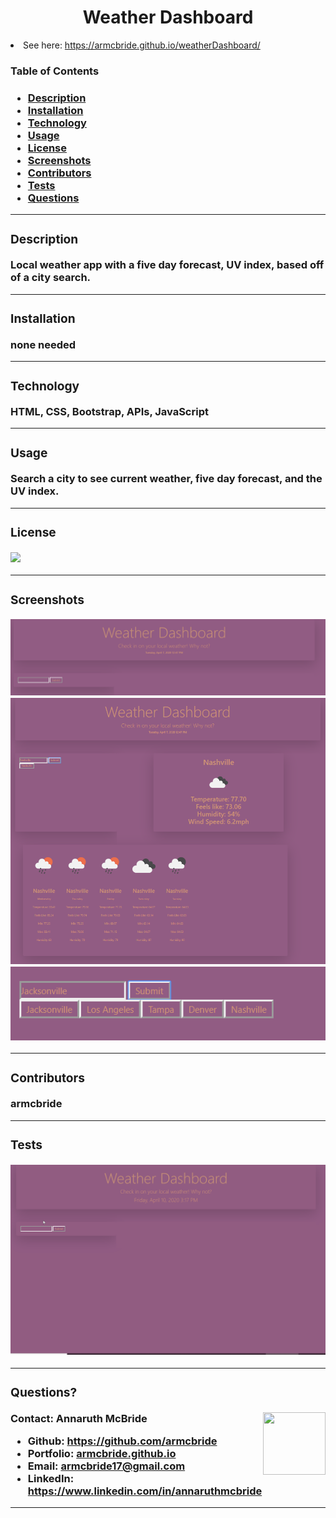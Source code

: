 
  <h1 align= "center">Weather Dashboard</h1>
  <li>See here: <a href="https://armcbride.github.io/weatherDashboard/">https://armcbride.github.io/weatherDashboard/</a></li> 
  <h3>Table of Contents<h3>
  <ul>
  <li><a href="#descrip">Description</a></li>  
  <li><a href="#install">Installation</a></li> 
  <li><a href="#tech">Technology</a></li> 
  <li><a href="#use">Usage</a></li> 
  <li><a href="#license">License</a></li>
  <li><a href="#screen">Screenshots</a></li> 
  <li><a href="#contr">Contributors</a></li> 
  <li><a href="#tests">Tests</a></li>
  <li><a href="#quest">Questions</a></li>  
  </ul>
    <hr>
  <div id="descrip"><h3>Description</h3> </div>
  Local weather app with a five day forecast, UV index, based off of a city search.
  <hr>
  <div id="install"><h3>Installation</h3> </div>
  <p>none needed</p>
  <hr>
  <div id="tech"><h3>Technology</h3></div>           
  <p> HTML, CSS, Bootstrap, APIs, JavaScript</p>
  <hr>
  <div id="use"><h3>Usage</h3></div>
  <p>Search a city to see current weather, five day forecast, and the UV index.</p>  
  <hr>
  <div id="license"><h3>License</h3></div>
  <p><img align="left" src= "https://img.shields.io/badge/License-MIT-blue"></p><br>
  <hr>
  <div id="screen"><h3>Screenshots</h3></div>
  <p>
      <img src ="./assets/images/front-screenshot.PNG">
      <img src ="./assets/images/nashville-example.PNG">
      <img src ="./assets/images/button-example.PNG">
    </p>
  <hr>
  <div id="contr"><h3>Contributors</h3> </div>
  <p>armcbride</p> 
  <hr>
  <div id="tests"><h3>Tests</h3></div>
  <p><img src="./assets/images/weather.gif"></p>
  <hr>
  <div id="quest"><h3>Questions?</h3> </div>
  <img align="right" width="100" height="100" src="https://avatars3.githubusercontent.com/u/58277359?v=4">         
    Contact: Annaruth McBride       
  <ul>
  <li>Github: <a href= "https://github.com/armcbride">https://github.com/armcbride</a></li>
  <li>Portfolio: <a href= "armcbride.github.io">armcbride.github.io</a></li>
  <li>Email: <a href= "mailto:armcbride17@gmail.com">armcbride17@gmail.com</a> </li>     
  <li>LinkedIn: <a href= "https://www.linkedin.com/in/annaruthmcbride">https://www.linkedin.com/in/annaruthmcbride</a></li>
  </ul> 
  <hr>
